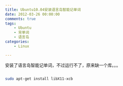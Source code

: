 ```yaml
---
title: Ubuntu10.04安装语言岛智能记单词
date: 2012-03-26 00:00:00
comments: true
tags:
    - Ubuntu
    - 背单词
    - 语言岛
categories:
    - Linux

---
```


安装了语言岛智能记单词，不过运行不了，原来缺一个库。。。

``` bash

sudo apt-get install libX11-xcb

```
